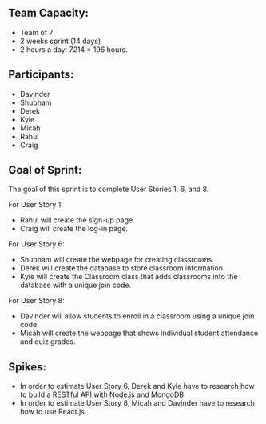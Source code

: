 ## Team Capacity:
* Team of 7
* 2 weeks sprint (14 days)
* 2 hours a day: 7*2*14 = 196 hours.

## Participants: 
* Davinder
* Shubham
* Derek
* Kyle
* Micah
* Rahul
* Craig

## Goal of Sprint: 
The goal of this sprint is to complete User Stories 1, 6, and 8.

For User Story 1:
* Rahul will create the sign-up page.
* Craig will create the log-in page.

For User Story 6:
* Shubham will create the webpage for creating classrooms.
* Derek will create the database to store classroom information.
* Kyle will create the Classroom class that adds classrooms into the database with a unique join code.

For User Story 8:
* Davinder will allow students to enroll in a classroom using a unique join code.
* Micah will create the webpage that shows individual student attendance and quiz grades.

## Spikes:
* In order to estimate User Story 6, Derek and Kyle have to research how to build a RESTful API with Node.js and MongoDB.
* In order to estimate User Story 8, Micah and Davinder have to research how to use React.js.
